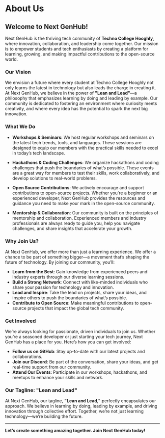 # About Us

## Welcome to Next GenHub!

Next GenHub is the thriving tech community of **Techno College Hooghly**, where innovation, collaboration, and leadership come together. Our mission is to empower students and tech enthusiasts by creating a platform for learning, growing, and making impactful contributions to the open-source world.

### Our Vision

We envision a future where every student at Techno College Hooghly not only learns the latest in technology but also leads the charge in creating it. At Next GenHub, we believe in the power of **"Lean and Lead"**—a philosophy that emphasizes learning by doing and leading by example. Our community is dedicated to fostering an environment where curiosity meets creativity, and where every idea has the potential to spark the next big innovation.

### What We Do

- **Workshops & Seminars**: We host regular workshops and seminars on the latest tech trends, tools, and languages. These sessions are designed to equip our members with the practical skills needed to excel in today’s tech landscape.

- **Hackathons & Coding Challenges**: We organize hackathons and coding challenges that push the boundaries of what’s possible. These events are a great way for members to test their skills, work collaboratively, and develop solutions to real-world problems.

- **Open Source Contributions**: We actively encourage and support contributions to open-source projects. Whether you're a beginner or an experienced developer, Next GenHub provides the resources and guidance you need to make your mark in the open-source community.

- **Mentorship & Collaboration**: Our community is built on the principles of mentorship and collaboration. Experienced members and industry professionals are always ready to guide you, help you navigate challenges, and share insights that accelerate your growth.

### Why Join Us?

At Next GenHub, we offer more than just a learning experience. We offer a chance to be part of something bigger—a movement that’s shaping the future of technology. By joining our community, you’ll:

- **Learn from the Best**: Gain knowledge from experienced peers and industry experts through our diverse learning sessions.
- **Build a Strong Network**: Connect with like-minded individuals who share your passion for technology and innovation.
- **Lead and Inspire**: Take the lead on projects, share your ideas, and inspire others to push the boundaries of what’s possible.
- **Contribute to Open Source**: Make meaningful contributions to open-source projects that impact the global tech community.

### Get Involved

We’re always looking for passionate, driven individuals to join us. Whether you’re a seasoned developer or just starting your tech journey, Next GenHub has a place for you. Here’s how you can get involved:

- **Follow us on GitHub**: Stay up-to-date with our latest projects and collaborations.
- **Join our Discord**: Be part of the conversation, share your ideas, and get real-time support from our community.
- **Attend Our Events**: Participate in our workshops, hackathons, and meetups to enhance your skills and network.

### Our Tagline: **"Lean and Lead"**

At Next GenHub, our tagline, **"Lean and Lead,"** perfectly encapsulates our approach. We believe in learning by doing, leading by example, and driving innovation through collective effort. Together, we’re not just learning technology—we’re building the future.

---

**Let’s create something amazing together. Join Next GenHub today!**
